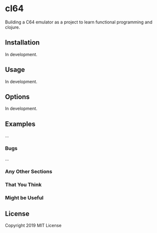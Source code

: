 # cl64

Building a C64 emulator as a project to learn functional programming and clojure.

## Installation

In development.

## Usage

In development.

## Options

In development.

## Examples

...

### Bugs

...

### Any Other Sections
### That You Think
### Might be Useful

## License

Copyright 2019 MIT License
